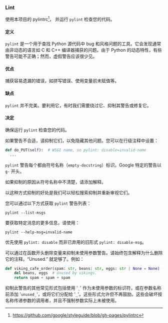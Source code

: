 ### Lint 

使用本项目的 pylintrc[^pylintrc]， 并运行 `pylint` 检查您的代码。

[^pylintrc]: <https://github.com/google/styleguide/blob/gh-pages/pylintrc>

#### 定义 

`pylint` 是一个用于查找 Python 源代码中 bug 和风格问题的工具。它会发现通常由非动态的语言如 C 和 C++ 编译器捕获的问题。由于 Python 的动态特性，有些警告可能不正确；然而，虚假警告应该很少见。

#### 优点 

捕获容易遗漏的错误，如拼写错误、使用变量前未赋值等。

#### 缺点 

`pylint` 并不完美。要利用它，有时我们需要绕过它、抑制其警告或修复它。

#### 决定 

确保运行 `pylint` 检查您的代码。

如果警告不合适，请抑制它们，以免隐藏其他问题。您可以在行级注释中设置：

```python
def do_PUT(self):  # WSGI name, so pylint: disable=invalid-name
  ...
```

`pylint` 警告每个都由符号名称（`empty-docstring`）标识。Google 特定的警告以 `g-` 开头。

如果抑制的原因从符号名称中不清楚，请添加解释。

以这种方式抑制的好处是我们可以轻松搜索抑制并重新审视它们。

您可以通过以下方式获取 `pylint` 警告列表：

```shell
pylint --list-msgs
```

要获取特定消息的更多信息，请使用：

```shell
pylint --help-msg=invalid-name
```

优先使用 `pylint: disable` 而非已弃用的旧形式 `pylint: disable-msg`。

可以通过在函数开头删除变量来抑制未使用参数警告。请始终包含解释为什么删除它的注释。“Unused.” 就足够了。例如：

```python
def viking_cafe_order(spam: str, beans: str, eggs: str | None = None) -> str:
    del beans, eggs  # Unused by vikings.
    return spam + spam + spam
```

抑制此警告的其他常见形式包括使用 '`_`' 作为未使用参数的标识符，或在参数名称前添加 '`unused_`'，或将它们分配给 '`_`'。这些形式允许但不再鼓励。这些会破坏按名称传递参数的调用者，并且不强制参数实际上未被使用。
